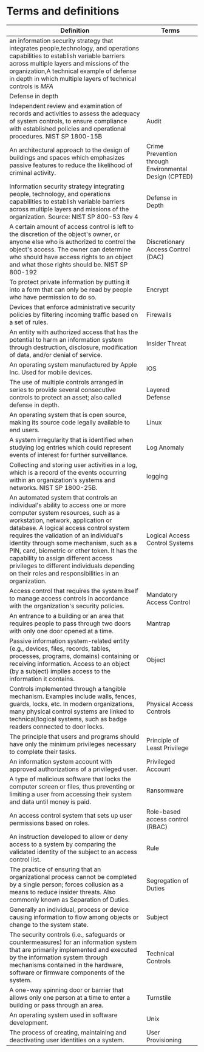 # Terms and definitions

| Definition | Terms |
| --- | --- | 
|an information security strategy that integrates people,technology, and operations capabilities to establish variable barriers across multiple layers and missions of the organization,A technical example of defense in depth in which multiple layers of technical controls is *MFA* |
| Defense in depth |  
|Independent review and examination of records and activities to assess the adequacy of system controls, to ensure compliance with established policies and operational procedures. NIST SP 1800-15B  | Audit |  
| An architectural approach to the design of buildings and spaces which emphasizes passive features to reduce the likelihood of criminal activity. | Crime Prevention through Environmental Design (CPTED) |  
| Information security strategy integrating people, technology, and operations capabilities to establish variable barriers across multiple layers and missions of the organization. Source: NIST SP 800-53 Rev 4 | Defense in Depth |  
| A certain amount of access control is left to the discretion of the object's owner, or anyone else who is authorized to control the object's access. The owner can determine who should have access rights to an object and what those rights should be. NIST SP 800-192 | Discretionary Access Control (DAC) |  
| To protect private information by putting it into a form that can only be read by people who have permission to do so. | Encrypt |  
| Devices that enforce administrative security policies by filtering incoming traffic based on a set of rules. | Firewalls |  
| An entity with authorized access that has the potential to harm an information system through destruction, disclosure, modification of data, and/or denial of service. | Insider Threat |  
| An operating system manufactured by Apple Inc. Used for mobile devices. | iOS |  
| The use of multiple controls arranged in series to provide several consecutive controls to protect an asset; also called defense in depth. | Layered Defense |  
| An operating system that is open source, making its source code legally available to end users. | Linux |  
| A system irregularity that is identified when studying log entries which could represent events of interest for further surveillance. | Log Anomaly |  
| Collecting and storing user activities in a log, which is a record of the events occurring within an organization's systems and networks. NIST SP 1800-25B. | logging |  
| An automated system that controls an individual's ability to access one or more computer system resources, such as a workstation, network, application or database. A logical access control system requires the validation of an individual's identity through some mechanism, such as a PIN, card, biometric or other token. It has the capability to assign different access privileges to different individuals depending on their roles and responsibilities in an organization.  | Logical Access Control Systems |  
| Access control that requires the system itself to manage access controls in accordance with the organization's security policies. | Mandatory Access Control |  
| An entrance to a building or an area that requires people to pass through two doors with only one door opened at a time. | Mantrap |  
| Passive information system-related entity (e.g., devices, files, records, tables, processes, programs, domains) containing or receiving information. Access to an object (by a subject) implies access to the information it contains.  | Object |  
| Controls implemented through a tangible mechanism. Examples include walls, fences, guards, locks, etc. In modern organizations, many physical control systems are linked to technical/logical systems, such as badge readers connected to door locks. | Physical Access Controls |  
| The principle that users and programs should have only the minimum privileges necessary to complete their tasks. | Principle of Least Privilege |  
| An information system account with approved authorizations of a privileged user. | Privileged Account |  
| A type of malicious software that locks the computer screen or files, thus preventing or limiting a user from accessing their system and data until money is paid. | Ransomware |  
| An access control system that sets up user permissions based on roles. | Role-based access control (RBAC) |  
| An instruction developed to allow or deny access to a system by comparing the validated identity of the subject to an access control list. | Rule |  
| The practice of ensuring that an organizational process cannot be completed by a single person; forces collusion as a means to reduce insider threats. Also commonly known as Separation of Duties. | Segregation of Duties |  
| Generally an individual, process or device causing information to flow among objects or change to the system state. | Subject |  
| The security controls (i.e., safeguards or countermeasures) for an information system that are primarily implemented and executed by the information system through mechanisms contained in the hardware, software or firmware components of the system. | Technical Controls |  
| A one-way spinning door or barrier that allows only one person at a time to enter a building or pass through an area. | Turnstile |  
| An operating system used in software development. | Unix |  
| The process of creating, maintaining and deactivating user identities on a system. | User Provisioning |  
